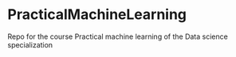 # PracticalMachineLearning
Repo for the course Practical machine learning of the Data science specialization

